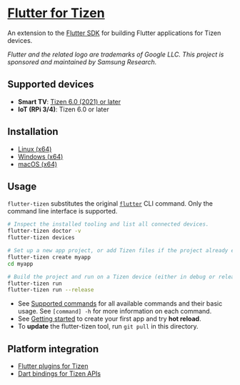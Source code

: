 # [Flutter for Tizen](https://github.com/flutter-tizen/flutter-tizen)

An extension to the [Flutter SDK](https://github.com/flutter/flutter) for building Flutter applications for Tizen devices.

_Flutter and the related logo are trademarks of Google LLC. This project is sponsored and maintained by Samsung Research._

## Supported devices

- **Smart TV**: [Tizen 6.0 (2021) or later](https://developer.samsung.com/smarttv/develop/specifications/tv-model-groups.html)
- **IoT (RPi 3/4)**: Tizen 6.0 or later

## Installation

- [Linux (x64)](doc/linux-install.md)
- [Windows (x64)](doc/windows-install.md)
- [macOS (x64)](doc/macos-install.md)

## Usage

`flutter-tizen` substitutes the original [`flutter`](https://docs.flutter.dev/reference/flutter-cli) CLI command. Only the command line interface is supported.

```sh
# Inspect the installed tooling and list all connected devices.
flutter-tizen doctor -v
flutter-tizen devices

# Set up a new app project, or add Tizen files if the project already exists.
flutter-tizen create myapp
cd myapp

# Build the project and run on a Tizen device (either in debug or release mode).
flutter-tizen run
flutter-tizen run --release
```

- See [Supported commands](doc/commands.md) for all available commands and their basic usage. See `[command] -h` for more information on each command.
- See [Getting started](doc/get-started.md) to create your first app and try **hot reload**.
- To **update** the flutter-tizen tool, run `git pull` in this directory.

## Platform integration
- [Flutter plugins for Tizen](../plugins/plugins.md)
- [Dart bindings for Tizen APIs](../tizen_interop/tizen_interop.md)
